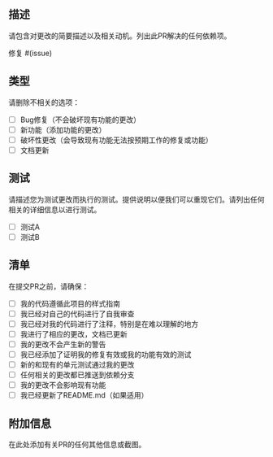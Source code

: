 ## 描述
请包含对更改的简要描述以及相关动机。列出此PR解决的任何依赖项。

修复 #(issue)

## 类型
请删除不相关的选项：

- [ ] Bug修复（不会破坏现有功能的更改）
- [ ] 新功能（添加功能的更改）
- [ ] 破坏性更改（会导致现有功能无法按预期工作的修复或功能）
- [ ] 文档更新

## 测试
请描述您为测试更改而执行的测试。提供说明以便我们可以重现它们。请列出任何相关的详细信息以进行测试。

- [ ] 测试A
- [ ] 测试B

## 清单
在提交PR之前，请确保：

- [ ] 我的代码遵循此项目的样式指南
- [ ] 我已经对自己的代码进行了自我审查
- [ ] 我已经对我的代码进行了注释，特别是在难以理解的地方
- [ ] 我进行了相应的更改，文档已更新
- [ ] 我的更改不会产生新的警告
- [ ] 我已经添加了证明我的修复有效或我的功能有效的测试
- [ ] 新的和现有的单元测试通过我的更改
- [ ] 任何相关的更改都已推送到依赖分支
- [ ] 我的更改不会影响现有功能
- [ ] 我已经更新了README.md（如果适用）

## 附加信息
在此处添加有关PR的任何其他信息或截图。 
